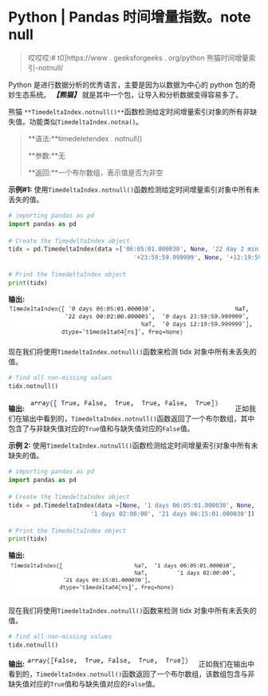 # Python | Pandas 时间增量指数。note null

> 哎哎哎:# t0]https://www . geeksforgeeks . org/python 熊猫时间增量索引-notnull/

Python 是进行数据分析的优秀语言，主要是因为以数据为中心的 python 包的奇妙生态系统。 ***【熊猫】*** 就是其中一个包，让导入和分析数据变得容易多了。

熊猫 `**TimedeltaIndex.notnull()**`函数检测给定时间增量索引对象的所有非缺失值。功能类似`TimedeltaIndex.notna()`。

> **语法:**timedeletendex . notnull()
> 
> **参数:**无
> 
> **返回:**一个布尔数组，表示值是否为非空

**示例#1:** 使用`TimedeltaIndex.notnull()`函数检测给定时间增量索引对象中所有未丢失的值。

```py
# importing pandas as pd
import pandas as pd

# Create the TimedeltaIndex object
tidx = pd.TimedeltaIndex(data =['06:05:01.000030', None, '22 day 2 min 3us 10ns',
                                   '+23:59:59.999999', None, '+12:19:59.999999'])

# Print the TimedeltaIndex object
print(tidx)
```

**输出:**
![](img/fe6b23826ffd1f7bd9987ef0ffdd0b2e.png)

现在我们将使用`TimedeltaIndex.notnull()`函数来检测 tidx 对象中所有未丢失的值。

```py
# find all non-missing values
tidx.notnull()
```

**输出:**
![](img/a54e419381db0b1fffa3e7d3d27d3db1.png)
正如我们在输出中看到的，`TimedeltaIndex.notnull()`函数返回了一个布尔数组，其中包含了与非缺失值对应的`True`值和与缺失值对应的`False`值。

**示例 2:** 使用`TimedeltaIndex.notnull()`函数检测给定时间增量索引对象中所有未缺失的值。

```py
# importing pandas as pd
import pandas as pd

# Create the TimedeltaIndex object
tidx = pd.TimedeltaIndex(data =[None, '1 days 06:05:01.000030', None,
                       '1 days 02:00:00', '21 days 06:15:01.000030'])

# Print the TimedeltaIndex object
print(tidx)
```

**输出:**
![](img/d0042e6856905b88fc57d28b54306aba.png)

现在我们将使用`TimedeltaIndex.notnull()`函数来检测 tidx 对象中所有未丢失的值。

```py
# find all non-missing values
tidx.notnull()
```

**输出:**
![](img/cd63dc12b9b17f17fdda62d647db0985.png)
正如我们在输出中看到的，`TimedeltaIndex.notnull()`函数返回了一个布尔数组，该数组包含与非缺失值对应的`True`值和与缺失值对应的`False`值。